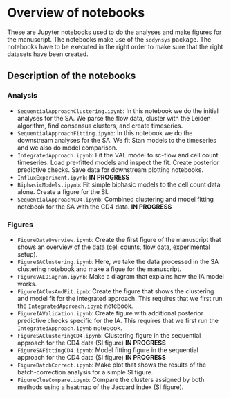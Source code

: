 # Overview of notebooks

These are Jupyter notebooks used to do the analyses and make figures for the manuscript.
The notebooks make use of the `scdynsys` package. The notebooks have to be executed in the right 
order to make sure that the right datasets have been created.

## Description of the notebooks

### Analysis

* `SequentialApproachClustering.ipynb`: In this notebook we do the initial analyses for the SA. 
  We parse the flow data, cluster with the Leiden algorithm, find consensus clusters,
  and create timeseries.
* `SequentialApproachFitting.ipynb`: In this notebook we do the downstream analyses for the SA. 
  We fit Stan models to the timeseries and we also do model comparison.
* `IntegratedApproach.ipynb`: Fit the VAE model to sc-flow and cell count timeseries. Load pre-fitted models and 
  inspect the fit. Create posterior predictive checks. Save data for downstream plotting notebooks.
* `InfluxExperiment.ipynb`: **IN PROGRESS**
* `BiphasicModels.ipynb`: Fit simple biphasic models to the cell count data alone. Create a figure for the SI.
* `SequentialApproachCD4.ipynb`: Combined clustering and model fitting notebook for the SA with the CD4 data. **IN PROGRESS**


### Figures

* `FigureDataOverview.ipynb`: Create the first figure of the manuscript that shows
  an overview of the data (cell counts, flow data, experimental setup).
* `FigureSAClustering.ipynb`: Here, we take the data processed in the SA clustering notebook
  and make a figue for the manuscript.
* `FigureVAEDiagram.ipynb`: Make a diagram that explains how the IA model works.
* `FigureIAClusAndFit.ipnb`: Create the figure that shows the clustering and model fit for the integrated approach.
  This requires that we first run the `IntegratedApproach.ipynb` notebook.
* `FigureIAValidation.ipynb`: Create figure with additional posterior predictive checks specific for the IA.
  This requires that we first run the `IntegratedApproach.ipynb` notebook.
* `FigureSAClusteringCD4.ipynb`: Clustering figure in the sequential approach for the CD4 data (SI figure) **IN PROGRESS**
* `FigureSAFittingCD4.ipynb`: Model fitting figure in the sequential approach for the CD4 data (SI figure) **IN PROGRESS**
* `FigureBatchCorrect.ipynb`: Make plot that shows the results of the batch-correction analysis for a simple SI figure.
* `FigureClusCompare.ipynb`: Compare the clusters assigned by both methods using a heatmap of the Jaccard index (SI figure).